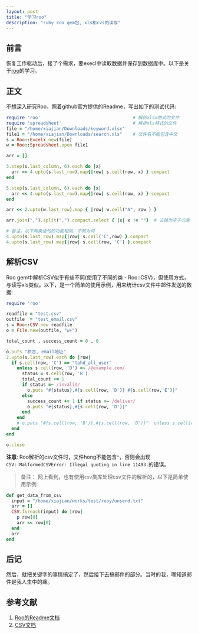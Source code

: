 ```yaml
---
layout: post
title: "学习roo"
description: "ruby roo gem包, xls和cvs的读写"
---
```


## 前言

恢复工作驱动后，接了个需求，要execl中读取数据并保存到数据库中。以下是关于[roo](https://github.com/roo-rb/roo)的学习。

## 正文

不想深入研究Roo，照着github官方提供的Readme，写出如下的测试代码: 

```ruby
require 'roo'                                   # 解析xlsx格式的文件
require 'spreadsheet'                           # 解析xls格式的文件
file = "/home/xiajian/Downloads/keyword.xlsx"
file1 = "/home/xiajian/Downloads/search.xls"    # 文件名不能包含中文
s = Roo::Excelx.new(file)
w = Roo::Spreadsheet.open file1

arr = []

3.step(s.last_column, 6).each do |x|
  arr << 4.upto(s.last_row).map{|row| s.cell(row, x) }.compact
end

5.step(s.last_column, 6).each do |x|
  arr << 4.upto(s.last_row).map{|row| s.cell(row, x) }.compact
end

arr << 2.upto(w.last_row).map { |row| w.cell("A", row ) }

arr.join(",").split(",").compact.select { |x| x != ""}  # 去掉为空子元素

# 备注，以下两条语句的功能相同，不知为何
4.upto(s.last_row).map{|row| s.cell('C',row) }.compact
4.upto(s.last_row).map{|row| s.cell(row, 'C') }.compact
```

## 解析CSV

Roo gem中解析CSV似乎有些不同(使用了不同的类 - Roo::CSV)，但使用方式，与读写xls类似。以下，是一个简单的使用示例，用来统计csv文件中邮件发送的数据: 

```ruby
require 'roo'

readfile = "test.csv"
outfile  = "test_email.csv"
s = Roo::CSV.new readfile
o = File.new(outfile, "w+")

total_count , success_count = 0 , 0 

o.puts "状态, email地址"
2.upto(s.last_row).each do |row|
  if s.cell(row, 'C') == "tphd_all_user"
    unless s.cell(row, 'D') =~ /@example.com/
      status = s.cell(row, 'B')
      total_count += 1
      if status =~ /invalid/ 
        o.puts "#{status},#{s.cell(row, 'D')} #{s.cell(row,'E')}"
      else
        success_count += 1 if status =~ /deliver/
        o.puts "#{status},#{s.cell(row, 'D')}"
      end
    end
    # o.puts "#{s.cell(row, 'B')},#{s.cell(row, 'D')}"  unless s.cell(row, 'D') =~ /@example.com/
  end
end

o.close
```

**注意**: Roo解析的csv文件时，文件hong不能包含`"`，否则会出现`CSV::MalformedCSVError: Illegal quoting in line 11493.`的错误。

> 备注： 网上看到，也有使用`csv`类库处理csv文件的解析的，以下是简单使用示例: 

```ruby
def get_data_from_csv
  input = "/home/xiajian/works/test/ruby/unsend.txt"
  arr = []
  CSV.foreach(input) do |row|
    p row[0]
    arr << row[0]
  end
  arr
end
```

## 后记

然后，就把关键字的事情搞定了，然后接下去搞邮件的部分。当时的我，哪知道邮件是我人生中的痛。

## 参考文献

1. [Roo的Readme文档](https://github.com/roo-rb/roo)
2. [CSV文档](http://ruby-doc.org/stdlib-1.9.2/libdoc/csv/rdoc/CSV.html)
